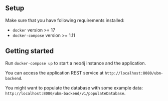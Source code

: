 ## Setup

Make sure that you have following requirements installed:

* `docker` version >= 17
* `docker-compose` version >= 1.11

## Getting started

Run `docker-compose up` to start a neo4j instance and the application.

You can access the application REST service at
`http://localhost:8080/ubm-backend`.

You might want to populate the database with some example data:
`http://localhost:8080/ubm-backend/v1/populateDatabase`.
